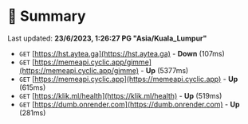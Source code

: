 # 📖 Summary
Last updated: **23/6/2023, 1:26:27 PG "Asia/Kuala_Lumpur"**

- `GET` [https://hst.aytea.ga](https://hst.aytea.ga) - **Down** (107ms)
- `GET` [https://memeapi.cyclic.app/gimme](https://memeapi.cyclic.app/gimme) - **Up** (5377ms)
- `GET` [https://memeapi.cyclic.app](https://memeapi.cyclic.app) - **Up** (615ms)
- `GET` [https://klik.ml/health](https://klik.ml/health) - **Up** (519ms)
- `GET` [https://dumb.onrender.com](https://dumb.onrender.com) - **Up** (281ms)
